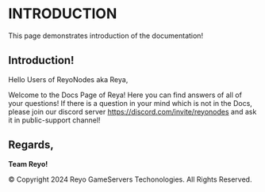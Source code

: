 # INTRODUCTION

This page demonstrates introduction of the documentation!

## Introduction!

Hello Users of ReyoNodes aka Reya,

Welcome to the Docs Page of Reya! Here you can find answers of all of your questions! If there is a question in your mind which is not in the Docs, please join our discord server https://discord.com/invite/reyonodes and ask it in public-support channel!

## Regards,

**Team Reyo!**

© Copyright 2024 Reyo GameServers Techonologies. All Rights Reserved.
